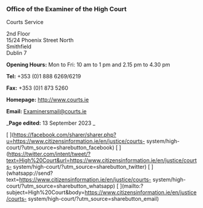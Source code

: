 ###  Office of the Examiner of the High Court

Courts Service

2nd Floor  
15/24 Phoenix Street North  
Smithfield  
Dublin 7

**Opening Hours:** Mon to Fri: 10 am to 1 pm and 2.15 pm to 4.30 pm

**Tel:** +353 (0)1 888 6269/6219

**Fax:** +353 (0)1 873 5260

**Homepage:** [ http://www.courts.ie ](http://www.courts.ie)

**Email:** [ Examinersmail@courts.ie ](mailto:Examinersmail@courts.ie)

_**Page edited:** 13 September 2023 _

[
](https://facebook.com/sharer/sharer.php?u=https://www.citizensinformation.ie/en/justice/courts-
system/high-court/?utm_source=sharebutton_facebook) [
](https://twitter.com/intent/tweet/?text=High%20Court&url=https://www.citizensinformation.ie/en/justice/courts-
system/high-court/?utm_source=sharebutton_twitter) [
](whatsapp://send?text=https://www.citizensinformation.ie/en/justice/courts-
system/high-court/?utm_source=sharebutton_whatsapp) [
](mailto:?subject=High%20Court&body=https://www.citizensinformation.ie/en/justice/courts-
system/high-court/?utm_source=sharebutton_email) [ ](javascript:void\(0\))
